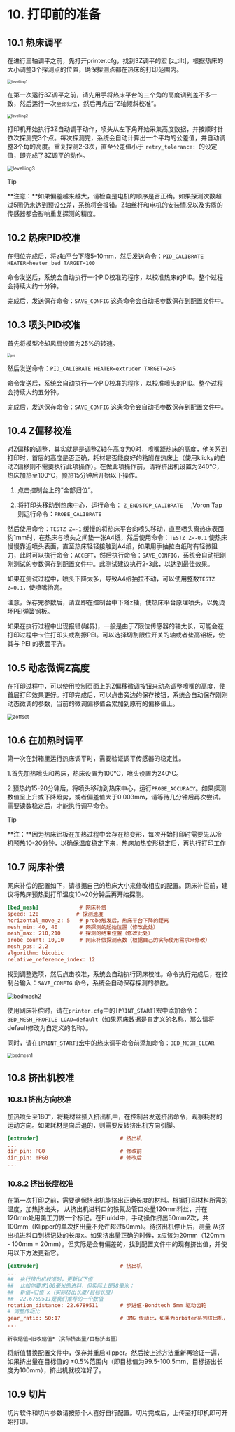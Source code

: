 # 10. 打印前的准备

## 10.1 热床调平

在进行三轴调平之前，先打开printer.cfg，找到3Z调平的宏 [z_tilt]，根据热床的大小调整3个探测点的位置，确保探测点都在热床的打印范围内。

<img src="../../images/boards/fly_super8/levelling1.png" alt="levelling1" style="zoom:60%;" />

在第一次运行3Z调平之前，请先用手将热床平台的三个角的高度调到差不多一致，然后运行一次``全部归位``，然后再点击“Z轴倾斜校准”。

<img src="../../images/boards/fly_super8/levelling2.png" alt="levelling2" style="zoom:60%;" />

打印机开始执行3Z自动调平动作，喷头从左下角开始采集高度数据，并按顺时针依次探测完3个点。每次探测完，系统会自动计算出一个平均的公差值，并自动调整3个角的高度。重复探测2-3次，直至公差值小于 ``retry_tolerance: ``的设定值，即完成了3Z调平的动作。

<img src="../../images/boards/fly_super8/levelling3.png" alt="levelling3" style="zoom:80%;" />

> [!TIP]
> **注意：**如果偏差越来越大，请检查是电机的顺序是否正确。如果探测次数超过5圈仍未达到预设公差，系统将会报错。Z轴丝杆和电机的安装情况以及劣质的传感器都会影响重复探测的精度。

## 10.2 热床PID校准

在归位完成后，将z轴平台下降5-10mm，然后发送命令：``PID_CALIBRATE HEATER=heater_bed TARGET=100``

命令发送后，系统会自动执行一个PID校准的程序，以校准热床的PID。整个过程会持续大约十分钟。

完成后，发送保存命令：``SAVE_CONFIG``  这条命令会自动把参数保存到配置文件中。

## 10.3 喷头PID校准

首先将模型冷却风扇设置为25%的转速。

<img src="../../images/boards/fly_super8/pid.png" alt="pid" style="zoom:50%;" />

然后发送命令：``PID_CALIBRATE HEATER=extruder TARGET=245``

命令发送后，系统会自动执行一个PID校准的程序，以校准喷头的PID。整个过程会持续大约五分钟。

完成后，发送保存命令：``SAVE_CONFIG``  这条命令会自动把参数保存到配置文件中。

## 10.4 Z偏移校准

对Z偏移的调整，其实就是是调整Z轴在高度为0时，喷嘴距热床的高度，他关系到打印时，首层的高度是否正确，耗材是否能良好的粘附在热床上（使用klicky的自动Z偏移则不需要执行此项操作）。在做此项操作前，请将挤出机设置为240℃，热床加热至100℃，预热15分钟后开始以下操作。

1. 点击控制台上的“全部归位”。

2. 将打印头移动到热床中心，运行命令： ``Z_ENDSTOP_CALIBRATE  ``  ,Voron Tap则运行命令：``PROBE_CALIBRATE``

然后使用命令：``TESTZ Z=-1`` 缓慢的将热床平台向喷头移动，直至喷头离热床表面约1mm时，在热床与喷头之间垫一张A4纸，然后使用命令：``TESTZ Z=-0.1`` 使热床慢慢靠近喷头表面，直至热床轻轻接触到A4纸，如果用手抽拉白纸时有轻微阻力，此时可以执行命令：``ACCEPT``，然后执行命令：``SAVE_CONFIG``，系统会自动把刚刚测试的参数保存到配置文件中。此测试建议执行2-3此，以达到最佳效果。

如果在测试过程中，喷头下降太多，导致A4纸抽拉不动，可以使用整数``TESTZ Z=0.1``，使喷嘴抬高。

注意，保存完参数后，请立即在控制台中下降z轴，使热床平台原理喷头，以免烫坏PEI弹簧钢板。

如果在执行过程中出现报错(越界)，一般是由于Z限位传感器的轴太长，可能会在打印过程中卡住打印头或刮擦PEI。可以选择切割限位开关的轴或者垫高铝板，使其与 PEI 的表面平齐。

## 10.5 动态微调Z高度

在打印过程中，可以使用控制页面上的Z偏移微调按钮来动态调整喷嘴的高度，使首层打印效果更好。打印完成后，可以点击旁边的保存按钮，系统会自动保存刚刚动态微调的参数，当前的微调偏移值会累加到原有的偏移值上。

<img src="../../images/boards/fly_super8/zoffset.png" alt="zoffset" style="zoom:80%;" />

## 10.6 在加热时调平

第一次在封箱里运行热床调平时，需要验证调平传感器的稳定性。

1.首先加热喷头和热床，热床设置为100℃，喷头设置为240℃。

2.预热约15-20分钟后，将喷头移动到热床中心，运行``PROBE_ACCURACY``。如果探测数值呈上升或下降趋势，或者偏差值大于0.003mm，请等待几分钟后再次尝试。需要读数稳定后，才能执行调平命令。

> [!TIP]
> **注：**因为热床铝板在加热过程中会存在热变形，每次开始打印时需要先从冷机预热10-20分钟，以确保温度稳定下来，热床加热变形稳定后，再执行打印工作

## 10.7 网床补偿

网床补偿的配置如下，请根据自己的热床大小来修改相应的配置。网床补偿前，建议将热床预热到打印温度10~20分钟后再开始探测。

```cfg
[bed_mesh]             # 网床补偿
speed: 120			  # 探测速度
horizontal_move_z: 5   # probe触发后，热床平台下降的距离
mesh_min: 40, 40       # 网探测的起始位置（修改此处）
mesh_max: 210,210      # 探测的结束位置（修改此处）
probe_count: 10,10     # 网床补偿探测点数（根据自己的实际使用需求来修改）
mesh_pps: 2,2
algorithm: bicubic
relative_reference_index: 12

```

找到调整选项，然后点击校准，系统会自动执行网床校准。命令执行完成后，在控制台输入：``SAVE_CONFIG`` 命令，系统会自动保存探测的参数。

<img src="../../images/boards/fly_super8/bedmesh2.png" alt="bedmesh2" style="zoom:90%;" />

使用网床补偿时，请在``printer.cfg``中的``[PRINT_START]``宏中添加命令：``BED_MESH_PROFILE LOAD=default``（如果网床数据是自定义的名称，那么请将default修改为自定义的名称）。

同时，请在``[PRINT_START]``宏中的热床调平命令前添加命令：``BED_MESH_CLEAR``

<img src="../../images/boards/fly_super8/bedmesh1.png" alt="bedmesh1" style="zoom:70%;" />

## 10.8 挤出机校准

### 10.8.1 挤出方向校准

加热喷头至180°，将耗材丝插入挤出机中，在控制台发送挤出命令，观察耗材的运动方向。如果耗材是向后退的，则需要反转挤出机方向引脚。

```cfg
[extruder]                          # 挤出机
...
dir_pin: PG0                        # 修改前
dir_pin: !PG0                       # 修改后 
...
```

### 10.8.2 挤出长度校准

在第一次打印之前，需要确保挤出机能挤出正确长度的材料。根据打印材料所需的温度，加热挤出头， 从挤出机进料口的铁氟龙管口处量120mm料丝，并在120mm处用美工刀做一个标记。在Fluidd中，手动操作挤出50mm2次，共100mm（Klipper的单次挤出量不允许超过50mm）。待挤出机停止后，测量 从挤出机进料口到标记处的长度x。如果挤出量正确的时候，x应该为20mm（120mm - 100mm = 20mm）。但实际是会有偏差的，找到配置文件中的现有挤出值，并使用以下方法更新它。

```cfg
[extruder]                          # 挤出机
...
##	执行挤出机校准时，更新以下值
##	比如你要求100毫米的进料，但实际上是98毫米：
##	新值=旧值 x（实际挤出长度/目标长度）
##  22.6789511是我们推荐的一个数值
rotation_distance: 22.6789511       # 步进值-Bondtech 5mm 驱动齿轮
# 调整传动比
gear_ratio: 50:17                   # BMG 传动比，如果为orbiter系列挤出机，请注释掉此项
...
```



``新收缩值=旧收缩值*（实际挤出量/目标挤出量）``

将新值替换配置文件中，保存并重启klipper。然后按上述方法重新再验证一遍，如果挤出量在目标值的 ±0.5%范围内（即目标值为99.5-100.5mm，目标挤出长度为100mm），挤出机就校准好了。

## 10.9 切片

切片软件和切片参数请按照个人喜好自行配置。切片完成后，上传至打印机即可开始打印。

